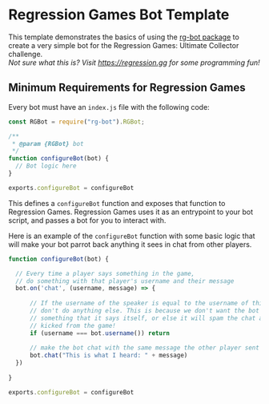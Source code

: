 # Regression Games Bot Template

This template demonstrates the basics of using the [rg-bot package](https://www.npmjs.com/package/rg-bot) to create
a very simple bot for the Regression Games: Ultimate Collector challenge.  
_Not sure what this is? Visit https://regression.gg for some programming fun!_

## Minimum Requirements for Regression Games

Every bot must have an `index.js` file with the following code:

```javascript
const RGBot = require("rg-bot").RGBot;

/**
 * @param {RGBot} bot
 */
function configureBot(bot) {
  // Bot logic here
}

exports.configureBot = configureBot
```

This defines a `configureBot` function and exposes that function to Regression Games.
Regression Games uses it as an entrypoint to your bot script, and passes a bot for you to interact with.

Here is an example of the `configureBot` function with some basic logic that will make your bot parrot back 
anything it sees in chat from other players.

```javascript
function configureBot(bot) {

  // Every time a player says something in the game, 
  // do something with that player's username and their message
  bot.on('chat', (username, message) => { 
  
      // If the username of the speaker is equal to the username of this bot, 
      // don't do anything else. This is because we don't want the bot to repeat 
      // something that it says itself, or else it will spam the chat and be 
      // kicked from the game!
      if (username === bot.username()) return
      
      // make the bot chat with the same message the other player sent
      bot.chat("This is what I heard: " + message)
  })
  
}

exports.configureBot = configureBot
```